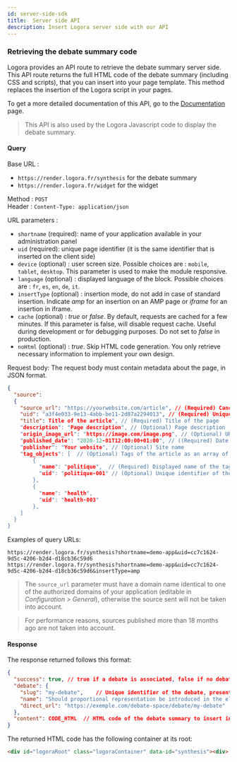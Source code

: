```yaml
---
id: server-side-sdk
title:  Server side API
description: Insert Logora server side with our API
---
```



### Retrieving the debate summary code

Logora provides an API route to retrieve the debate summary server side. This API route returns the full HTML code of the debate summary (including CSS and scripts), that you can insert into your page template. This method replaces the insertion of the Logora script in your pages.

To get a more detailed documentation of this API, go to the [Documentation](https://render.logora.fr/docs) page.

> This API is also used by the Logora Javascript code to display the debate summary.

#### Query

Base URL :
- `https://render.logora.fr/synthesis` for the debate summary
- `https://render.logora.fr/widget` for the widget

Method : `POST`  
Header : `Content-Type: application/json`

URL parameters :   
- `shortname` (required): name of your application available in your administration panel
- `uid` (required): unique page identifier (it is the same identifier that is inserted on the client side)
- `device` (optional) : user screen size. Possible choices are : `mobile`, `tablet`, `desktop`. This parameter is used to make the module responsive.
- `language` (optional) : displayed language of the block. Possible choices are : `fr`, `es`, `en`, `de`, `it`.
- `insertType` (optional) : insertion mode, do not add in case of standard insertion. Indicate *amp* for an insertion on an AMP page or *iframe* for an insertion in iframe. 
- `cache` (optional) : _true_ or _false_. By default, requests are cached for a few minutes. If this parameter is false, will disable request cache. Useful during development or for debugging purposes. Do not set to _false_ in production.
- `noHtml` (optional) : _true_. Skip HTML code generation. You only retrieve necessary information to implement your own design.


Request body: The request body must contain metadata about the page, in JSON format.
```json
{
  "source": 
  {
    "source_url": "https://yourwebsite.com/article", // (Required) Canonical URL of the page
    "uid": "a3f4e033-9e13-4abb-be11-2d87a2294013", // (Required) Unique identifier of the page
    "title": Title of the article", // (Required) Title of the page
    "description": "Page description", // (Optional) Page description
    "origin_image_url": "https://image.com/image.png", // (Optional) URL of the page image
    "published_date": "2020-12-01T12:00:00+01:00", // ((Required) Date of publication of the page in ISO_8601 format
    "publisher": "Your website", // (Optional) Site name
    "tag_objects": [  // (Optional) Tags of the article as an array of objects
        { 
          "name": "politique",  // (Required) Displayed name of the tag
          "uid": "politique-001" // (Optional) Unique identifier of the label. Can be omitted if the names are already unique
        }, 
        { 
          "name": "health", 
          "uid": "health-003" 
        },
    ]
  }
}
```


Examples of query URLs:
```
https://render.logora.fr/synthesis?shortname=demo-app&uid=cc7c1624-9d5c-4206-b2d4-d18cb36c59d6
https://render.logora.fr/synthesis?shortname=demo-app&uid=cc7c1624-9d5c-4206-b2d4-d18cb36c59d6&insertType=amp
```

> The `source_url` parameter must have a domain name identical to one of the authorized domains of your application (editable in *Configuration > General*), otherwise the source sent will not be taken into account.

> For performance reasons, sources published more than 18 months ago are not taken into account.


#### Response


The response returned follows this format:

```json
{
  "success": true, // true if a debate is associated, false if no debate or an error
  "debate": {    
    "slug": "my-debate",    // Unique identifier of the debate, present in the URL
    "name": "Should proportional representation be introduced in the election of deputies?",     // Debate title
    "direct_url": "https://exemple.com/debate-space/debate/my-debate"      // Link to the debate
  },
  "content": CODE_HTML  // HTML code of the debate summary to insert in the page. Attribute not present if success is false
}
```


The returned HTML code has the following container at its root: 

```html
<div id="logoraRoot" class="logoraContainer" data-id="synthesis"><div>
```
